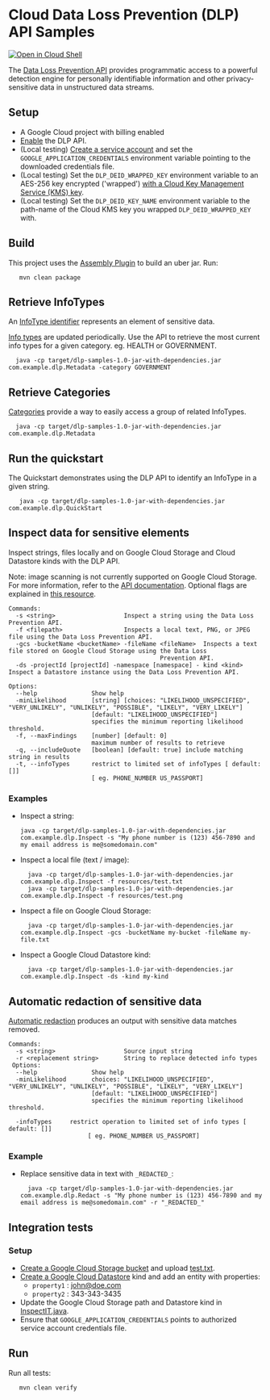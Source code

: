# Cloud Data Loss Prevention (DLP) API Samples

<a href="https://console.cloud.google.com/cloudshell/open?git_repo=https://github.com/GoogleCloudPlatform/java-docs-samples&page=editor&open_in_editor=dlp/README.md">
<img alt="Open in Cloud Shell" src ="http://gstatic.com/cloudssh/images/open-btn.png"></a>

The [Data Loss Prevention API](https://cloud.google.com/dlp/docs/) provides programmatic access to 
a powerful detection engine for personally identifiable information and other privacy-sensitive data
 in unstructured data streams.

## Setup
- A Google Cloud project with billing enabled
- [Enable](https://console.cloud.google.com/launcher/details/google/dlp.googleapis.com) the DLP API.
- (Local testing) [Create a service account](https://cloud.google.com/docs/authentication/getting-started)
and set the `GOOGLE_APPLICATION_CREDENTIALS` environment variable pointing to the downloaded credentials file.
- (Local testing) Set the `DLP_DEID_WRAPPED_KEY` environment variable to an AES-256 key encrypted ('wrapped') [with a Cloud Key Management Service (KMS) key](https://cloud.google.com/kms/docs/encrypt-decrypt).
- (Local testing) Set the `DLP_DEID_KEY_NAME` environment variable to the path-name of the Cloud KMS key you wrapped `DLP_DEID_WRAPPED_KEY` with.

## Build
This project uses the [Assembly Plugin](https://maven.apache.org/plugins/maven-assembly-plugin/usage.html) to build an uber jar.
Run:
```
   mvn clean package
```

## Retrieve InfoTypes
An [InfoType identifier](https://cloud.google.com/dlp/docs/infotypes-categories) represents an element of sensitive data.

[Info types](https://cloud.google.com/dlp/docs/infotypes-reference#global) are updated periodically. Use the API to retrieve the most current 
info types for a given category. eg. HEALTH or GOVERNMENT.
  ```
    java -cp target/dlp-samples-1.0-jar-with-dependencies.jar com.example.dlp.Metadata -category GOVERNMENT
  ``` 

## Retrieve Categories
[Categories](https://cloud.google.com/dlp/docs/infotypes-categories) provide a way to easily access a group of related InfoTypes.
```
  java -cp target/dlp-samples-1.0-jar-with-dependencies.jar com.example.dlp.Metadata
``` 

## Run the quickstart

The Quickstart demonstrates using the DLP API to identify an InfoType in a given string.
```
   java -cp target/dlp-samples-1.0-jar-with-dependencies.jar com.example.dlp.QuickStart
```

## Inspect data for sensitive elements
Inspect strings, files locally and on Google Cloud Storage and Cloud Datastore kinds with the DLP API.

Note: image scanning is not currently supported on Google Cloud Storage.
For more information, refer to the [API documentation](https://cloud.google.com/dlp/docs). 
Optional flags are explained in [this resource](https://cloud.google.com/dlp/docs/reference/rest/v2beta1/content/inspect#InspectConfig).
```
Commands:
  -s <string>                   Inspect a string using the Data Loss Prevention API.
  -f <filepath>                 Inspects a local text, PNG, or JPEG file using the Data Loss Prevention API.
  -gcs -bucketName <bucketName> -fileName <fileName>  Inspects a text file stored on Google Cloud Storage using the Data Loss
                                          Prevention API.
  -ds -projectId [projectId] -namespace [namespace] - kind <kind> Inspect a Datastore instance using the Data Loss Prevention API.

Options:
  --help               Show help 
  -minLikelihood       [string] [choices: "LIKELIHOOD_UNSPECIFIED", "VERY_UNLIKELY", "UNLIKELY", "POSSIBLE", "LIKELY", "VERY_LIKELY"]
                       [default: "LIKELIHOOD_UNSPECIFIED"]
                       specifies the minimum reporting likelihood threshold.
  -f, --maxFindings    [number] [default: 0]
                       maximum number of results to retrieve
  -q, --includeQuote   [boolean] [default: true] include matching string in results
  -t, --infoTypes      restrict to limited set of infoTypes [ default: []]
                       [ eg. PHONE_NUMBER US_PASSPORT]
```
### Examples
 - Inspect a string:
   ```
   java -cp target/dlp-samples-1.0-jar-with-dependencies.jar com.example.dlp.Inspect -s "My phone number is (123) 456-7890 and my email address is me@somedomain.com"
   ```
 - Inspect a local file (text / image):
   ```
     java -cp target/dlp-samples-1.0-jar-with-dependencies.jar com.example.dlp.Inspect -f resources/test.txt
     java -cp target/dlp-samples-1.0-jar-with-dependencies.jar com.example.dlp.Inspect -f resources/test.png
   ```
- Inspect a file on Google Cloud Storage:
  ```
    java -cp target/dlp-samples-1.0-jar-with-dependencies.jar com.example.dlp.Inspect -gcs -bucketName my-bucket -fileName my-file.txt
  ```
- Inspect a Google Cloud Datastore kind:
  ```
    java -cp target/dlp-samples-1.0-jar-with-dependencies.jar com.example.dlp.Inspect -ds -kind my-kind
  ```

## Automatic redaction of sensitive data
[Automatic redaction](https://cloud.google.com/dlp/docs/classification-redaction) produces an output with sensitive data matches removed.

```
Commands:
  -s <string>                   Source input string
  -r <replacement string>       String to replace detected info types
 Options:
  --help               Show help
  -minLikelihood       choices: "LIKELIHOOD_UNSPECIFIED", "VERY_UNLIKELY", "UNLIKELY", "POSSIBLE", "LIKELY", "VERY_LIKELY"]
                       [default: "LIKELIHOOD_UNSPECIFIED"]
                       specifies the minimum reporting likelihood threshold.
  
  -infoTypes     restrict operation to limited set of info types [ default: []]
                      [ eg. PHONE_NUMBER US_PASSPORT]
```

### Example
- Replace sensitive data in text with `_REDACTED_`:
  ```
    java -cp target/dlp-samples-1.0-jar-with-dependencies.jar com.example.dlp.Redact -s "My phone number is (123) 456-7890 and my email address is me@somedomain.com" -r "_REDACTED_"
  ```

## Integration tests
### Setup
- [Create a Google Cloud Storage bucket](https://console.cloud.google.com/storage) and upload [test.txt](src/test/resources/test.txt).
- [Create a Google Cloud Datastore](https://console.cloud.google.com/datastore) kind and add an entity with properties:
  - `property1` : john@doe.com
  - `property2` : 343-343-3435
- Update the Google Cloud Storage path and Datastore kind in [InspectIT.java](src/test/java/com/example/dlp/InspectIT.java).
- Ensure that `GOOGLE_APPLICATION_CREDENTIALS` points to authorized service account credentials file.

## Run
Run all tests:
  ```
     mvn clean verify
  ```
